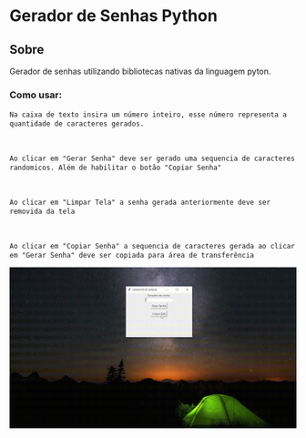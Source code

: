 # Gerador de Senhas Python


## **Sobre**

Gerador de senhas utilizando bibliotecas nativas da linguagem pyton.

### **Como usar:**
    Na caixa de texto insira um número inteiro, esse número representa a quantidade de caracteres gerados. 
<br>

    Ao clicar em "Gerar Senha" deve ser gerado uma sequencia de caracteres randomicos. Além de habilitar o botão "Copiar Senha"
<br>

    Ao clicar em "Limpar Tela" a senha gerada anteriormente deve ser removida da tela

<br>

    Ao clicar em "Copiar Senha" a sequencia de caracteres gerada ao clicar em "Gerar Senha" deve ser copiada para área de transferência 
    
![\geradorSenha.png](geradorSenha.gif)

